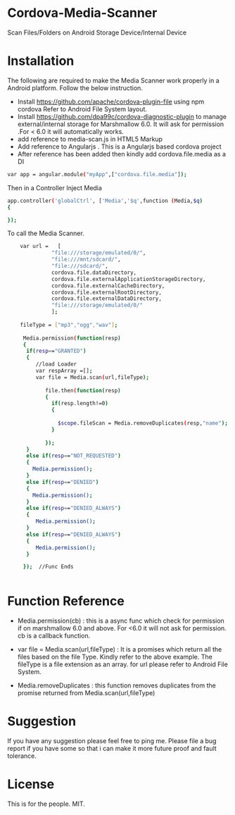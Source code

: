 # Cordova-Media-Scanner
Scan Files/Folders on Android Storage Device/Internal Device


 # Installation
The following are required to make the Media Scanner work properly in a Android platform. Follow the below instruction.

- Install https://github.com/apache/cordova-plugin-file  using npm cordova
Refer to Android File System layout.
- Install https://github.com/dpa99c/cordova-diagnostic-plugin to manage external/internal storage for Marshmallow 6.0. It will ask for permission .For  < 6.0  it will automatically works.
- add reference to media-scan.js in HTML5 Markup
- Add reference to Angularjs . This is a Angularjs based cordova project
- After reference has been added then kindly add cordova.file.media as a DI 

```sh
var app = angular.module("myApp",["cordova.file.media"]);

```
Then in a Controller Inject Media

```sh
app.controller('globalCtrl', ['Media','$q',function (Media,$q) 
{

});
```
To call the Media Scanner.

```sh
    var url =   [
              "file:///storage/emulated/0/",
              "file:///mnt/sdcard/",
              "file:///sdcard/",
              cordova.file.dataDirectory,
              cordova.file.externalApplicationStorageDirectory,
              cordova.file.externalCacheDirectory,
              cordova.file.externalRootDirectory,
              cordova.file.externalDataDirectory,
              "file:///storage/emulated/0/"
              ];
              
    fileType = ["mp3","ogg","wav"];              
    
     Media.permission(function(resp)
     {
      if(resp=="GRANTED")
      {
         //load Loader
         var respArray =[];
         var file = Media.scan(url,fileType);
         
            file.then(function(resp)
            {
              if(resp.length!=0)
              {
  
                $scope.fileScan = Media.removeDuplicates(resp,"name");  //remove duplicaes based on Name
              }
          
            });
      }
      else if(resp=="NOT_REQUESTED")
      {
        Media.permission();
      }
      else if(resp=="DENIED")
      {
        Media.permission();
      }
      else if(resp=="DENIED_ALWAYS")
      {
         Media.permission();
      }
      else if(resp=="DENIED_ALWAYS")
      {
         Media.permission();    
      }

     });  //Func Ends



```

# Function Reference
 - Media.permission(cb) : this is a async func which check for permission if on marshmallow 6.0 and above. For <6.0 it will not ask for permission. cb is a callback function.
 
 -  var file = Media.scan(url,fileType) :  It is a promises which return all the files based on the file Type. Kindly refer to the above example. The fileType is a file extension as an array. for url please refer to Android File System.  
 
 -  Media.removeDuplicates  : this function removes duplicates from the promise returned from Media.scan(url,fileType)
 

# Suggestion
If you have any suggestion please feel free to ping me. Please file a bug report if you have some so that i can make it more future proof and fault tolerance. 

# License
This is for the people. MIT. 


